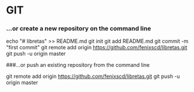 # GIT


### …or create a new repository on the command line

echo "# libretas" >> README.md
git init
git add README.md
git commit -m "first commit"
git remote add origin https://github.com/fenixscd/libretas.git
git push -u origin master

###…or push an existing repository from the command line

git remote add origin https://github.com/fenixscd/libretas.git
git push -u origin master